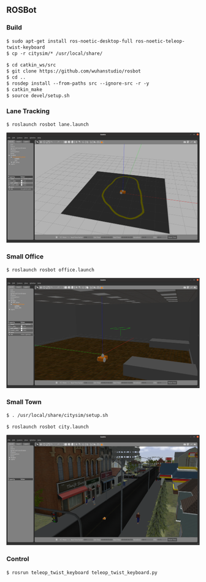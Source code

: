 ## ROSBot

### Build


```
$ sudo apt-get install ros-noetic-desktop-full ros-noetic-teleop-twist-keyboard
$ cp -r citysim/* /usr/local/share/
```

```
$ cd catkin_ws/src
$ git clone https://github.com/wuhanstudio/rosbot
$ cd ..
$ rosdep install --from-paths src --ignore-src -r -y
$ catkin_make
$ source devel/setup.sh
```

### Lane Tracking

```
$ roslaunch rosbot lane.launch
```

![](docs/lane.png)

### Small Office

```
$ roslaunch rosbot office.launch
```

![](docs/office.png)

### Small Town

```
$ . /usr/local/share/citysim/setup.sh
```

```
$ roslaunch rosbot city.launch
```

![](docs/city.png)


### Control

```
$ rosrun teleop_twist_keyboard teleop_twist_keyboard.py
```
